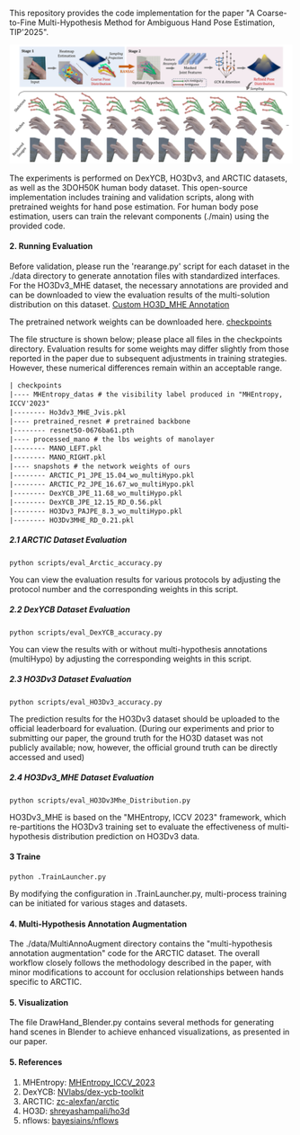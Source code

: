 This repository provides the code implementation for the paper "A Coarse-to-Fine Multi-Hypothesis Method for Ambiguous Hand Pose Estimation, TIP'2025".

<img src="assets/framework.png" alt="framework" style="zoom:80%;" />

The experiments is performed on DexYCB, HO3Dv3, and ARCTIC datasets, as well as the 3DOH50K human body dataset. This open-source implementation includes training and validation scripts, along with pretrained weights for hand pose estimation. For human body pose estimation, users can train the relevant components (./main) using the provided code.

#### 2. Running Evaluation

Before validation, please run the 'rearange.py' script for each dataset in the ./data directory to generate annotation files with standardized interfaces. For the HO3Dv3_MHE dataset, the necessary annotations are provided and can be downloaded to view the evaluation results of the multi-solution distribution on this dataset. [Custom HO3D_MHE Annotation](https://drive.google.com/file/d/1__y1_GCdvpspu8-KVSBoRIjtuD5yvqJe/view?usp=drive_link)

The pretrained network weights can be downloaded here. [checkpoints](https://drive.google.com/file/d/1zHgB8Sx4uhUXRK-2AlpOVLpw--IqJmDZ/view?usp=drive_link)

The file structure is shown below; please place all files in the checkpoints directory. Evaluation results for some weights may differ slightly from those reported in the paper due to subsequent adjustments in training strategies. However, these numerical differences remain within an acceptable range.

```
| checkpoints
|---- MHEntropy_datas # the visibility label produced in "MHEntropy, ICCV'2023"
|-------- Ho3dv3_MHE_Jvis.pkl
|---- pretrained_resnet # pretrained backbone
|-------- resnet50-0676ba61.pth
|---- processed_mano # the lbs weights of manolayer
|-------- MANO_LEFT.pkl
|-------- MANO_RIGHT.pkl
|---- snapshots # the network weights of ours
|-------- ARCTIC_P1_JPE_15.04_wo_multiHypo.pkl
|-------- ARCTIC_P2_JPE_16.67_wo_multiHypo.pkl
|-------- DexYCB_JPE_11.68_wo_multiHypo.pkl
|-------- DexYCB_JPE_12.15_RD_0.56.pkl
|-------- HO3Dv3_PAJPE_8.3_wo_multiHypo.pkl
|-------- HO3Dv3MHE_RD_0.21.pkl
```

##### 2.1 ARCTIC Dataset Evaluation

```
python scripts/eval_Arctic_accuracy.py
```

You can view the evaluation results for various protocols by adjusting the protocol number and the corresponding weights in this script.

##### 2.2 DexYCB Dataset Evaluation

```
python scripts/eval_DexYCB_accuracy.py
```

You can view the results with or without multi-hypothesis annotations (multiHypo) by adjusting the corresponding weights in this script.

##### 2.3 HO3Dv3 Dataset Evaluation

```
python scripts/eval_HO3Dv3_accuracy.py
```

The prediction results for the HO3Dv3 dataset should be uploaded to the official leaderboard for evaluation. (During our experiments and prior to submitting our paper, the ground truth for the HO3D dataset was not publicly available; now, however, the official ground truth can be directly accessed and used)

##### 2.4 HO3Dv3_MHE Dataset Evaluation

```
python scripts/eval_HO3Dv3Mhe_Distribution.py
```

HO3Dv3_MHE is based on the "MHEntropy, ICCV 2023" framework, which re-partitions the HO3Dv3 training set to evaluate the effectiveness of multi-hypothesis distribution prediction on HO3Dv3 data.

#### 3 Traine

```
python .TrainLauncher.py
```

By modifying the configuration in .TrainLauncher.py, multi-process training can be initiated for various stages and datasets.

#### 4. Multi-Hypothesis Annotation Augmentation

The ./data/MultiAnnoAugment directory contains the "multi-hypothesis annotation augmentation" code for the ARCTIC dataset. The overall workflow closely follows the methodology described in the paper, with minor modifications to account for occlusion relationships between hands specific to ARCTIC.

#### 5. Visualization

The file DrawHand_Blender.py contains several methods for generating hand scenes in Blender to achieve enhanced visualizations, as presented in our paper.

#### 5. References

1. MHEntropy: [MHEntropy_ICCV_2023](https://openaccess.thecvf.com/content/ICCV2023/html/Chen_MHEntropy_Entropy_Meets_Multiple_Hypotheses_for_Pose_and_Shape_Recovery_ICCV_2023_paper.html)
2. DexYCB: [NVlabs/dex-ycb-toolkit](https://github.com/NVlabs/dex-ycb-toolkit)
3. ARCTIC: [zc-alexfan/arctic](https://github.com/zc-alexfan/arctic)
4. HO3D: [shreyashampali/ho3d](https://github.com/shreyashampali/ho3d?)
5. nflows: [bayesiains/nflows](https://github.com/bayesiains/nflows)

